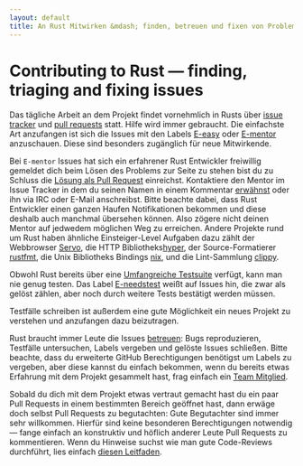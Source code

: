 ```yaml
---
layout: default
title: An Rust Mitwirken &mdash; finden, betreuen und fixen von Problemen &middot; Die Programmiersprache Rust
---
```


# Contributing to Rust &mdash; finding, triaging and fixing issues

Das tägliche Arbeit an dem Projekt findet vornehmlich in Rusts über [issue tracker] und [pull requests][PR] statt.
Hilfe wird immer gebraucht.
Die einfachste Art anzufangen ist sich die Issues mit den Labels [E-easy] oder [E-mentor] anzuschauen.
Diese sind besonders zugänglich für neue Mitwirkende.

Bei `E-mentor` Issues hat sich ein erfahrener Rust Entwickler freiwillig gemeldet dich beim Lösen des Problems zur Seite zu stehen
bist du zu Schluss die [Lösung als Pull Request][pull] einreichst.
Kontaktiere den Mentor im Issue Tracker in dem du seinen Namen in einem Kommentar [erwähnst][@mentioning] oder ihn via IRC oder E-Mail anschreibst.
Bitte beachte dabei, dass Rust Entwickler einen ganzen Haufen Notifikationen bekommen und diese deshalb auch manchmal übersehen können.
Also zögere nicht deinen Mentor auf jedwedem möglichen Weg zu erreichen.
Andere Projekte rund um Rust haben ähnliche Einsteiger-Level Aufgaben
dazu zählt der Webbrowser [Servo],
die HTTP Bibliotheks[hyper],
der Source-Formatierer [rustfmt],
die Unix Bibliotheks Bindings [nix],
und die Lint-Sammlung [clippy].

Obwohl Rust bereits über eine [Umfangreiche Testsuite][test] verfügt, kann man nie genug testen.
Das Label [E-needstest]
weißt auf Issues hin, die zwar als gelöst zählen, aber noch durch weitere Tests bestätigt werden müssen.

Testfälle schreiben ist außerdem eine gute Möglichkeit ein neues Projekt zu verstehen und anzufangen dazu beizutragen.

Rust braucht immer Leute die Issues [betreuen][triage]:
Bugs reproduzieren, Testfälle untersuchen, Labels vergeben und gelöste Issues schließen. <!--"minimize test cases" was soll das heißen-->
Bitte beachte, dass du erweiterte GitHub Berechtigungen benötigst um Labels zu vergeben,
aber diese kannst du einfach bekommen, wenn du bereits etwas Erfahrung mit dem Projekt gesammelt hast,
frag einfach ein [Team Mitglied][team].

Sobald du dich mit dem Projekt etwas vertraut gemacht hast du ein paar Pull Requests in einem bestimmten Bereich geöffnet hast, dann erwäge doch selbst Pull Requests zu begutachten:
Gute Begutachter sind immer sehr willkommen.
Hierfür sind keine besonderen Berechtigungen notwendig &mdash; fange einfach an konstruktiv und höflich anderer Leute Pull Requests zu kommentieren.
Wenn du Hinweise suchst wie man gute Code-Reviews durchführt, lies einfach [diesen Leitfaden][reviews].
<!--
TODO: weekly triage email?
TODO: @nrc says suggesting everybody review w/o training is bad
-->

[@mentioning]: https://github.com/blog/821
[E-easy]: https://github.com/rust-lang/rust/issues?q=is%3Aopen+is%3Aissue+label%3AE-easy
[E-mentor]: https://github.com/rust-lang/rust/issues?q=is%3Aopen+is%3Aissue+label%3AE-easy+label%3AE-mentor
[E-needstest]: https://github.com/rust-lang/rust/issues?q=is%3Aopen+is%3Aissue+label%3AE-needstest
[PR]: https://github.com/rust-lang/rust/pulls
[Servo]: https://github.com/servo/servo
[clippy]: https://github.com/Manishearth/rust-clippy
[hyper]: https://github.com/hyperium/hyper
[issue tracker]: https://github.com/rust-lang/rust/issues
[nix]: https://github.com/nix-rust/nix/
[pull]: https://github.com/rust-lang/rust/blob/master/CONTRIBUTING.md#pull-requests
[reviews]: http://blog.originate.com/blog/2014/09/29/effective-code-reviews/
[rustfmt]: https://github.com/rust-lang-nursery/rustfmt
[team]: team.html
[test]: https://github.com/rust-lang/rust-wiki-backup/blob/master/Note-testsuite.md
[triage]: https://github.com/rust-lang/rust/blob/master/CONTRIBUTING.md#issue-triage
